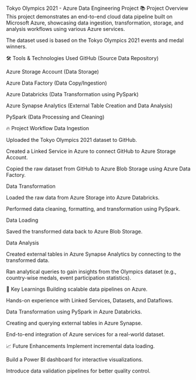Tokyo Olympics 2021 - Azure Data Engineering Project
📚 Project Overview
This project demonstrates an end-to-end cloud data pipeline built on Microsoft Azure, showcasing data ingestion, transformation, storage, and analysis workflows using various Azure services.

The dataset used is based on the Tokyo Olympics 2021 events and medal winners.

🛠️ Tools & Technologies Used
GitHub (Source Data Repository)

Azure Storage Account (Data Storage)

Azure Data Factory (Data Copy/Ingestion)

Azure Databricks (Data Transformation using PySpark)

Azure Synapse Analytics (External Table Creation and Data Analysis)

PySpark (Data Processing and Cleaning)

🔥 Project Workflow
Data Ingestion

Uploaded the Tokyo Olympics 2021 dataset to GitHub.

Created a Linked Service in Azure to connect GitHub to Azure Storage Account.

Copied the raw dataset from GitHub to Azure Blob Storage using Azure Data Factory.

Data Transformation

Loaded the raw data from Azure Storage into Azure Databricks.

Performed data cleaning, formatting, and transformation using PySpark.

Data Loading

Saved the transformed data back to Azure Blob Storage.

Data Analysis

Created external tables in Azure Synapse Analytics by connecting to the transformed data.

Ran analytical queries to gain insights from the Olympics dataset (e.g., country-wise medals, event participation statistics).

🎯 Key Learnings
Building scalable data pipelines on Azure.

Hands-on experience with Linked Services, Datasets, and Dataflows.

Data Transformation using PySpark in Azure Databricks.

Creating and querying external tables in Azure Synapse.

End-to-end integration of Azure services for a real-world dataset.

📈 Future Enhancements
Implement incremental data loading.

Build a Power BI dashboard for interactive visualizations.

Introduce data validation pipelines for better quality control.
